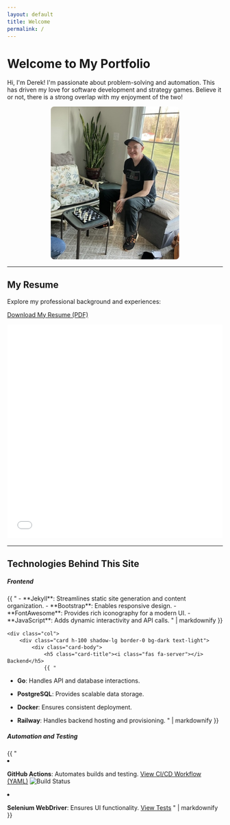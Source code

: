 ```yaml
---
layout: default
title: Welcome
permalink: /
---
```


# <i class="fas fa-user-circle"></i> Welcome to My Portfolio

Hi, I'm Derek! I'm passionate about problem-solving and automation. This has driven my love for software development and strategy games. Believe it or not, there is a strong overlap with my enjoyment of the two!

<p style="text-align: center;">
    <img src="/assets/images/prof_chess.jpg" alt="Picture of me playing chess" style="max-width: 300px; border-radius: 8px;">
</p>

---

## <i class="fas fa-file-alt"></i> My Resume
Explore my professional background and experiences:
<p>
    <a href="/assets/pdf/DM_Resume_2024.pdf" download>
        <i class="fas fa-file-download"></i> Download My Resume (PDF)
    </a>
</p>

<iframe src="/assets/pdf/DM_Resume_2024.pdf" width="100%" height="500px" style="border: none;"></iframe>

---

## <i class="fas fa-laptop-code"></i> Technologies Behind This Site

<div class="row row-cols-1 row-cols-md-2 g-4">
    <div class="col">
        <div class="card h-100 shadow-lg border-0 bg-dark text-light">
            <div class="card-body">
                <h5 class="card-title"><i class="fas fa-tools"></i> Frontend</h5>
                {{ "
- **Jekyll**: Streamlines static site generation and content organization.
- **Bootstrap**: Enables responsive design.
- **FontAwesome**: Provides rich iconography for a modern UI.
- **JavaScript**: Adds dynamic interactivity and API calls.
" | markdownify }}
            </div>
        </div>
    </div>

    <div class="col">
        <div class="card h-100 shadow-lg border-0 bg-dark text-light">
            <div class="card-body">
                <h5 class="card-title"><i class="fas fa-server"></i> Backend</h5>
                {{ "
- **Go**: Handles API and database interactions.
- **PostgreSQL**: Provides scalable data storage.
- **Docker**: Ensures consistent deployment.
- **Railway**: Handles backend hosting and provisioning.
" | markdownify }}
            </div>
        </div>
    </div>

    <div class="col">
        <div class="card h-100 shadow-lg border-0 bg-dark text-light">
            <div class="card-body">
                <h5 class="card-title"><i class="fab fa-github"></i> Automation and Testing</h5>
                {{ "
- **GitHub Actions**: Automates builds and testing. [View CI/CD Workflow (YAML)](https://github.com/drmDev/drmDev.github.io/blob/main/.github/workflows/ci-cd.yml)
  ![Build Status](https://github.com/drmDev/drmDev.github.io/actions/workflows/ci-cd.yml/badge.svg)
- **Selenium WebDriver**: Ensures UI functionality.
  [View Tests](https://github.com/drmDev/drmDev.github.io/tree/main/SeleniumTests)
" | markdownify }}
            </div>
        </div>
    </div>
</div>
